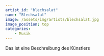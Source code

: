 ```yaml
---
artist_id: "blechsalat"
name: "Blechsalat"
image: /assets/img/artists/blechsalat.jpg
image_position: top
categories:
    - Musik
---
```

Das ist eine Beschreibung des Künstlers

